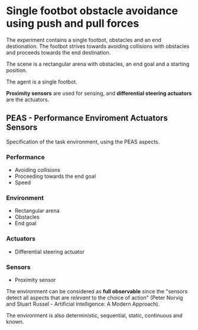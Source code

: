 # Single footbot obstacle avoidance using push and pull forces

The experiment contains a single footbot, obstacles and an end destionation. The footbot strives towards avoiding collisions with obstacles and proceeds towards the end destination.

The scene is a rectangular arena with obstacles, an end goal and a starting position.

The agent is a single footbot.

**Proximity sensors** are used for sensing, and **differential steering actuators** are the actuators.

## PEAS - Performance Enviroment Actuators Sensors

Specification of the task environment, using the PEAS aspects.

### Performance

 - Avoiding collisions
 - Proceeding towards the end goal
 - Speed

### Environment

 - Rectangular arena
 - Obstacles
 - End goal

### Actuators

 - Differential steering actuator

### Sensors

 - Proximity sensor

The environment can be considered as **full observable** since the "sensors detect all aspects that are *relevant* to the choice of action" (Peter Norvig and Stuart Russel - Artificial Intelligence: A Modern Approach).

The environment is also deterministic, sequential, static, continuous and known.